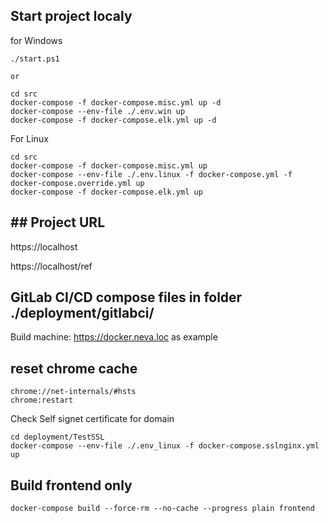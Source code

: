 
## Start project localy
for Windows
```
./start.ps1

or

cd src
docker-compose -f docker-compose.misc.yml up -d
docker-compose --env-file ./.env.win up
docker-compose -f docker-compose.elk.yml up -d
```

For Linux
```
cd src
docker-compose -f docker-compose.misc.yml up
docker-compose --env-file ./.env.linux -f docker-compose.yml -f docker-compose.override.yml up
docker-compose -f docker-compose.elk.yml up
```
## ## Project URL
https://localhost

https://localhost/ref


## GitLab CI/CD compose files in folder ./deployment/gitlabci/
Build machine: https://docker.neva.loc as example

## reset chrome cache
```
chrome://net-internals/#hsts
chrome:restart
```

Check Self signet certificate for domain
```
cd deployment/TestSSL
docker-compose --env-file ./.env_linux -f docker-compose.sslnginx.yml up
```

## Build frontend only
```
docker-compose build --force-rm --no-cache --progress plain frontend
```
